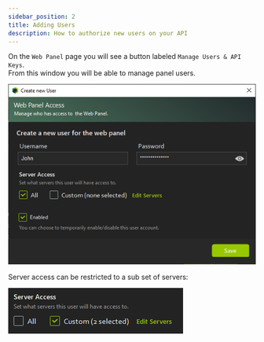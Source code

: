 ```yaml
---
sidebar_position: 2
title: Adding Users
description: How to authorize new users on your API
---
```



On the `Web Panel` page you will see a button labeled `Manage Users & API Keys`.<br/>
From this window you will be able to manage panel users.

![Screenshot of the Remote Access Manager window, creating a user names John](/img/docs/panel/remote-access-manager-create-user.png)

Server access can be restricted to a sub set of servers:

![Partial screenshot of the Remote Access Manager window, example of a custom set server access policy](/img/docs/panel/remote-access-manager-server-access.png)
